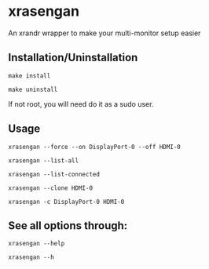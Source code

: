 xrasengan
=========

An xrandr wrapper to make your multi-monitor setup easier

Installation/Uninstallation
---------------------------

`make install`

`make uninstall`

If not root, you will need do it as a sudo user.


Usage
-----

`xrasengan --force --on DisplayPort-0 --off HDMI-0`

`xrasengan --list-all`

`xrasengan --list-connected`

`xrasengan --clone HDMI-0`

`xrasengan -c DisplayPort-0 HDMI-0`


See all options through:
------------------------

`xrasengan --help`

`xrasengan --h`
